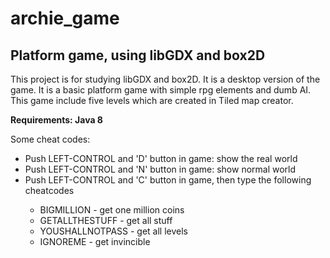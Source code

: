 # archie_game
<h2>Platform game, using libGDX and box2D</h2>

This project is for studying libGDX and box2D. It is a desktop version of the game. It is a basic platform game with simple rpg elements and dumb AI.<br />
This game include five levels which are created in Tiled map creator.<br />
<p><strong>Requirements: Java 8</strong></p>
Some cheat codes:<br>
<ul>
  <li>Push LEFT-CONTROL and 'D' button in game: show the real world</li>
  <li>Push LEFT-CONTROL and 'N' button in game: show normal world</li>
  <li>Push LEFT-CONTROL and 'C' button in game, then type the following cheatcodes</li>
  <ul>
      <li>BIGMILLION - get one million coins</li>
      <li>GETALLTHESTUFF - get all stuff</li>
      <li>YOUSHALLNOTPASS - get all levels</li>
      <li>IGNOREME - get invincible</li>
  </ul>
</ul>
